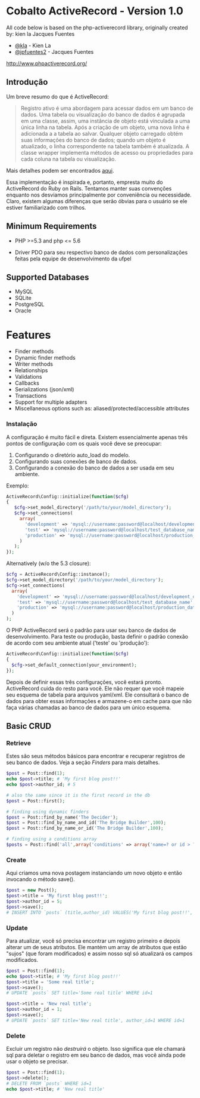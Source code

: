 # Cobalto ActiveRecord - Version 1.0 #

All code below is based on the php-activerecord library, originally created by:
kien la
Jacques Fuentes

* [@kla](https://github.com/kla) - Kien La
* [@jpfuentes2](https://github.com/jpfuentes2) - Jacques Fuentes

<http://www.phpactiverecord.org/>

## Introdução ##

Um breve resumo do que é ActiveRecord:

> Registro ativo é uma abordagem para acessar dados em um banco de dados. Uma tabela ou visualização do banco de dados é agrupada em uma classe,
> assim, uma instância de objeto está vinculada a uma única linha na tabela. Após a criação de um objeto, uma nova linha é adicionada a
> a tabela ao salvar. Qualquer objeto carregado obtém suas informações do banco de dados; quando um objeto é atualizado, o
> linha correspondente na tabela também é atualizada. A classe wrapper implementa métodos de acesso ou propriedades para
> cada coluna na tabela ou visualização.

Mais detalhes podem ser encontrados [aqui](http://en.wikipedia.org/wiki/Active_record_pattern).

Essa implementação é inspirada e, portanto, empresta muito do ActiveRecord do Ruby on Rails.
Tentamos manter suas convenções enquanto nos desviamos principalmente por conveniência ou necessidade.
Claro, existem algumas diferenças que serão óbvias para o usuário se ele estiver familiarizado com trilhos.

## Minimum Requirements ##

- PHP >=5.3 and php <= 5.6
* Driver PDO para seu respectivo banco de dados com personalizações feitas pela equipe de desenvolvimento da ufpel

## Supported Databases ##

- MySQL
- SQLite
- PostgreSQL
- Oracle

# Features ##

- Finder methods
- Dynamic finder methods
- Writer methods
- Relationships
- Validations
- Callbacks
- Serializations (json/xml)
- Transactions
- Support for multiple adapters
- Miscellaneous options such as: aliased/protected/accessible attributes

### Instalação ##

A configuração é muito fácil e direta. Existem essencialmente apenas três pontos de configuração com os quais você deve se preocupar:

1. Configurando o diretório auto_load do modelo.
2. Configurando suas conexões de banco de dados.
3. Configurando a conexão do banco de dados a ser usada em seu ambiente.

Exemplo:

```php
ActiveRecord\Config::initialize(function($cfg)
{
   $cfg->set_model_directory('/path/to/your/model_directory');
   $cfg->set_connections(
     array(
       'development' => 'mysql://username:password@localhost/development_database_name',
       'test' => 'mysql://username:password@localhost/test_database_name',
       'production' => 'mysql://username:password@localhost/production_database_name'
     )
   );
});
```

Alternatively (w/o the 5.3 closure):

```php
$cfg = ActiveRecord\Config::instance();
$cfg->set_model_directory('/path/to/your/model_directory');
$cfg->set_connections(
  array(
    'development' => 'mysql://username:password@localhost/development_database_name',
    'test' => 'mysql://username:password@localhost/test_database_name',
    'production' => 'mysql://username:password@localhost/production_database_name'
  )
);
```

O PHP ActiveRecord será o padrão para usar seu banco de dados de desenvolvimento. Para teste ou produção, basta definir o padrão
conexão de acordo com seu ambiente atual ('teste' ou 'produção'):

```php
ActiveRecord\Config::initialize(function($cfg)
{
  $cfg->set_default_connection(your_environment);
});
```

Depois de definir essas três configurações, você estará pronto. ActiveRecord cuida do resto para você.
Ele não requer que você mapeie seu esquema de tabela para arquivos yaml/xml. Ele consultará o banco de dados para obter essas informações e
armazene-o em cache para que não faça várias chamadas ao banco de dados para um único esquema.

## Basic CRUD ##

### Retrieve ###
Estes são seus métodos básicos para encontrar e recuperar registros de seu banco de dados.
Veja a seção *Finders* para mais detalhes.

```php
$post = Post::find(1);
echo $post->title; # 'My first blog post!!'
echo $post->author_id; # 5

# also the same since it is the first record in the db
$post = Post::first();

# finding using dynamic finders
$post = Post::find_by_name('The Decider');
$post = Post::find_by_name_and_id('The Bridge Builder',100);
$post = Post::find_by_name_or_id('The Bridge Builder',100);

# finding using a conditions array
$posts = Post::find('all',array('conditions' => array('name=? or id > ?','The Bridge Builder',100)));
```

### Create ###
Aqui criamos uma nova postagem instanciando um novo objeto e então invocando o método save().

```php
$post = new Post();
$post->title = 'My first blog post!!';
$post->author_id = 5;
$post->save();
# INSERT INTO `posts` (title,author_id) VALUES('My first blog post!!', 5)
```

### Update ###
Para atualizar, você só precisa encontrar um registro primeiro e depois alterar um de seus atributos.
Ele mantém um array de atributos que estão "sujos" (que foram modificados) e assim nosso
sql só atualizará os campos modificados.

```php
$post = Post::find(1);
echo $post->title; # 'My first blog post!!'
$post->title = 'Some real title';
$post->save();
# UPDATE `posts` SET title='Some real title' WHERE id=1

$post->title = 'New real title';
$post->author_id = 1;
$post->save();
# UPDATE `posts` SET title='New real title', author_id=1 WHERE id=1
```

### Delete ###
Excluir um registro não *destruirá* o objeto. Isso significa que ele chamará sql para deletar
o registro em seu banco de dados, mas você ainda pode usar o objeto se precisar.

```php
$post = Post::find(1);
$post->delete();
# DELETE FROM `posts` WHERE id=1
echo $post->title; # 'New real title'
```
